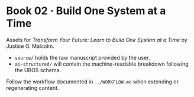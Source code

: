 # Book 02 · Build One System at a Time

Assets for *Transform Your Future: Learn to Build One System at a Time* by Justice O. Malcolm.

- `source/` holds the raw manuscript provided by the user.
- `ai-structured/` will contain the machine-readable breakdown following the UBOS schema.

Follow the workflow documented in `../WORKFLOW.md` when extending or regenerating content.
